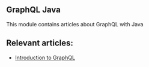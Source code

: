 ## GraphQL Java

This module contains articles about GraphQL with Java

## Relevant articles:

- [Introduction to GraphQL](https://www.surya.com/graphql)
